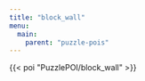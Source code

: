 ```yaml
---
title: "block_wall"
menu:
  main:
    parent: "puzzle-pois"
---
```


{{< poi "PuzzlePOI/block_wall" >}}
